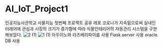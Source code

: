 # AI_IoT_Project1
인공지능사관학교 사물지능 첫번째 프로젝트 공유 레포
코로나가 지속됨으로써 실내인터레어에 관심과 시장의 크기가 증가함에 따라
식물인테리어의 자동관리 시스템을 구현해보았다.
![2 (1)](https://user-images.githubusercontent.com/108849511/204223257-8e6e2908-2fcf-4f9c-8e8b-70729be56b0e.jpg)
![1 (1)](https://user-images.githubusercontent.com/108849511/204223355-b3db19b4-8d2b-47a1-b142-31f06175e97c.jpg)
아두이노와 라즈베리파이를 사용
Flask server 사용
oracle DB 사용
